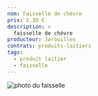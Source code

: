 ```yaml
---
nom: Faisselle de chèvre
prix: 2,30 €
description: >
  faisselle de chèvre
producteur: Jarouilles
contrats: produits-laitiers
tags: 
  - produit laitier
  - faisselle
---
```


![photo du faisselle](./media/faisselle.jpg)